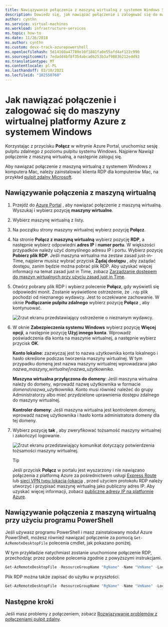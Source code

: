 ```yaml
---
title: Nawiązywanie połączenia z maszyną wirtualną z systemem Windows Server
description: Dowiedz się, jak nawiązać połączenie i zalogować się do maszyny wirtualnej z systemem Windows przy użyciu Azure Portal i Menedżer zasobów model wdrażania.
author: cynthn
ms.service: virtual-machines
ms.workload: infrastructure-services
ms.topic: how-to
ms.date: 11/26/2018
ms.author: cynthn
ms.custom: devx-track-azurepowershell
ms.openlocfilehash: 5d14160a47789e10f1881fa0e55afd4af122c990
ms.sourcegitcommit: 7edadd4bf8f354abca0b253b3af98836212edd93
ms.translationtype: MT
ms.contentlocale: pl-PL
ms.lasthandoff: 03/10/2021
ms.locfileid: "102550760"
---
```

# <a name="how-to-connect-and-sign-on-to-an-azure-virtual-machine-running-windows"></a>Jak nawiązać połączenie i zalogować się do maszyny wirtualnej platformy Azure z systemem Windows
Korzystając z przycisku **Połącz** w witrynie Azure Portal, uruchomisz sesję pulpitu zdalnego z poziomu pulpitu systemu Windows. Najpierw Nawiąż połączenie z maszyną wirtualną, a następnie zaloguj się.

Aby nawiązać połączenie z maszyną wirtualną z systemem Windows z komputera Mac, należy zainstalować klienta RDP dla komputerów Mac, na przykład [pulpit zdalny Microsoft](https://aka.ms/rdmac).

## <a name="connect-to-the-virtual-machine"></a>Nawiązywanie połączenia z maszyną wirtualną
1. Przejdź do [Azure Portal](https://portal.azure.com/) , aby nawiązać połączenie z maszyną wirtualną. Wyszukaj i wybierz pozycję **maszyny wirtualne**.
2. Wybierz maszynę wirtualną z listy.
3. Na początku strony maszyny wirtualnej wybierz pozycję **Połącz**.
4. Na stronie **Połącz z maszyną wirtualną** wybierz pozycję **RDP**, a następnie wybierz odpowiedni **adres IP** i **numer portu**. W większości przypadków należy użyć domyślnego adresu IP i portu. Wybierz pozycję **Pobierz plik RDP**. Jeśli maszyna wirtualna ma zestaw zasad just-in-Time, najpierw musisz wybrać przycisk **Żądaj dostępu** , aby zażądać dostępu, zanim będzie można pobrać plik RDP. Aby uzyskać więcej informacji na temat zasad just in Time, zobacz [Zarządzanie dostępem do maszyn wirtualnych przy użyciu zasad just in Time](../../security-center/security-center-just-in-time.md).
5. Otwórz pobrany plik RDP i wybierz polecenie **Połącz**, gdy wyświetli się odpowiedni monit. Zostanie wyświetlone ostrzeżenie, że `.rdp` plik pochodzi od nieznanego wydawcy. Jest to oczekiwane zachowanie. W oknie **Podłączanie pulpitu zdalnego** wybierz pozycję **Połącz** , aby kontynuować.
   
    ![Zrzut ekranu przedstawiający ostrzeżenie o nieznanym wydawcy.](./media/connect-logon/rdp-warn.png)
3. W oknie **Zabezpieczenia systemu Windows** wybierz pozycję **Więcej opcji**, a następnie pozycję **Użyj innego konta**. Wprowadź poświadczenia dla konta na maszynie wirtualnej, a następnie wybierz przycisk **OK**.
   
     **Konto lokalne**: zazwyczaj jest to nazwa użytkownika konta lokalnego i hasło określone podczas tworzenia maszyny wirtualnej. W tym przypadku domeną jest nazwa maszyny wirtualnej wprowadzana jako *nazwa_maszyny_wirtualnej*&#92;*nazwa_użytkownika*.  
   
    **Maszyna wirtualna przyłączona do domeny**: Jeśli maszyna wirtualna należy do domeny, wprowadź nazwę użytkownika w formacie *domena*&#92;*nazwa_użytkownika*. Konto musi również należeć do grupy Administratorzy albo mieć przydzielone uprawnienia dostępu zdalnego do maszyny wirtualnej.
   
    **Kontroler domeny**: Jeśli maszyna wirtualna jest kontrolerem domeny, wprowadź nazwę użytkownika i hasło konta administratora domeny dla tej domeny.
4. Wybierz pozycję **tak** , aby zweryfikować tożsamość maszyny wirtualnej i zakończyć logowanie.
   
   ![Zrzut ekranu przedstawiający komunikat dotyczący potwierdzenia tożsamości maszyny wirtualnej.](./media/connect-logon/cert-warning.png)


   > [!TIP]
   > Jeśli przycisk **Połącz** w portalu jest wyszarzony i nie nawiązano połączenia z platformą Azure za pośrednictwem usługi [Express Route](../../expressroute/expressroute-introduction.md) lub [sieci VPN typu lokacja-lokacja](../../vpn-gateway/tutorial-site-to-site-portal.md) , przed użyciem protokołu RDP należy utworzyć i przypisać maszynę wirtualną jako publiczny adres IP. Aby uzyskać więcej informacji, zobacz [publiczne adresy IP na platformie Azure](../../virtual-network/public-ip-addresses.md).
   > 
   > 

## <a name="connect-to-the-virtual-machine-using-powershell"></a>Nawiązywanie połączenia z maszyną wirtualną przy użyciu programu PowerShell

 

Jeśli używasz programu PowerShell i masz zainstalowany moduł Azure PowerShell, możesz również nawiązać połączenie za pomocą `Get-AzRemoteDesktopFile` polecenia cmdlet, jak pokazano poniżej.

W tym przykładzie natychmiast zostanie uruchomione połączenie RDP, przechodząc przez podobne polecenia zgodnie z powyższymi instrukcjami.

```powershell
Get-AzRemoteDesktopFile -ResourceGroupName "RgName" -Name "VmName" -Launch
```

Plik RDP można także zapisać do użytku w przyszłości.

```powershell
Get-AzRemoteDesktopFile -ResourceGroupName "RgName" -Name "VmName" -LocalPath "C:\Path\to\folder"
```

## <a name="next-steps"></a>Następne kroki
Jeśli masz problemy z połączeniem, zobacz [Rozwiązywanie problemów z połączeniami pulpit zdalny](../troubleshooting/troubleshoot-rdp-connection.md?toc=/azure/virtual-machines/windows/toc.json).